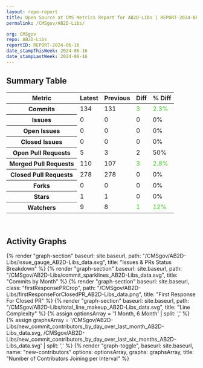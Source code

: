 ```yaml
---
layout: repo-report
title: Open Source at CMS Metrics Report for AB2D-Libs | REPORT-2024-06-16
permalink: /CMSgov/AB2D-Libs/

org: CMSgov
repo: AB2D-Libs
reportID: REPORT-2024-06-16
date_stampThisWeek: 2024-06-16
date_stampLastWeek: 2024-06-16
---
```

<div class="summary-table">
  <table class="usa-table usa-table--borderless">
    <h2> Summary Table </h2>
    <thead>
      <tr>
        <th scope="col">Metric</th>
        <th scope="col">Latest</th>
        <th scope="col">Previous</th>
        <th scope="col">Diff</th>
        <th scope="col">% Diff</th>
      </tr>
    </thead>
    <tbody>
      <tr>
        <th scope="row">Commits</th>
        <td>134</td>
        <td>131</td>
        <td style="color: #45c527" >3</td>
        <td style="color: #45c527" >2.3%</td>
      </tr>
      <tr>
        <th scope="row">Issues</th>
        <td>0</td>
        <td>0</td>
        <td style="" >0</td>
        <td style="" >0%</td>
      </tr>
      <tr>
        <th scope="row">Open Issues</th>
        <td>0</td>
        <td>0</td>
        <td style="" >0</td>
        <td style="" >0%</td>
      </tr>
      <tr>
        <th scope="row">Closed Issues</th>
        <td>0</td>
        <td>0</td>
        <td style="" >0</td>
        <td style="" >0%</td>
      </tr>
      <tr>
        <th scope="row">Open Pull Requests</th>
        <td>5</td>
        <td>3</td>
        <td style="" >2</td>
        <td style="" >50%</td>
      </tr>
      <tr>
        <th scope="row">Merged Pull Requests</th>
        <td>110</td>
        <td>107</td>
        <td style="color: #45c527" >3</td>
        <td style="color: #45c527" >2.8%</td>
      </tr>
      <tr>
        <th scope="row">Closed Pull Requests</th>
        <td>278</td>
        <td>278</td>
        <td style="" >0</td>
        <td style="" >0%</td>
      </tr>
      <tr>
        <th scope="row">Forks</th>
        <td>0</td>
        <td>0</td>
        <td style="" >0</td>
        <td style="" >0%</td>
      </tr>
      <tr>
        <th scope="row">Stars</th>
        <td>1</td>
        <td>1</td>
        <td style="" >0</td>
        <td style="" >0%</td>
      </tr>
      <tr>
        <th scope="row">Watchers</th>
        <td>9</td>
        <td>8</td>
        <td style="color: #45c527" >1</td>
        <td style="color: #45c527" >12%</td>
      </tr>
    </tbody>
  </table>
</div>
<div class="graph-container">
  <br>
  <h2>Activity Graphs</h2>
  <div class="all-graphs">
    <!--- Issues/PRs Status Breakdown Graph -->
    {% render "graph-section"  baseurl: site.baseurl, path: "/CMSgov/AB2D-Libs/issue_gauge_AB2D-Libs_data.svg", title: "Issues & PRs Status Breakdown" %}
    <!--- Contributor Activity Line Graph -->
    {% render "graph-section" baseurl: site.baseurl, path: "/CMSgov/AB2D-Libs/commit_sparklines_AB2D-Libs_data.svg", title: "Commits by Month" %}
    <!--- First Response For Closed PR Scatterplot -->
    {% render "graph-section" baseurl: site.baseurl, class: "firstResponsePRCrop", path: "/CMSgov/AB2D-Libs/firstResponseForClosedPR_AB2D-Libs_data.png", title: "First Response For Closed PR" %}
    <!--- Line Complexity Graphs -->
    {% render "graph-section" baseurl: site.baseurl, path: "/CMSgov/AB2D-Libs/total_line_makeup_AB2D-Libs_data.svg", title: "Line Complexity" %}
    <!--- New Commit Contributors by Day over Last Month and Last 6 Months -->
      {% assign optionsArray = '1 Month, 6 Month' | split: ',' %}
      {% assign graphsArray = '/CMSgov/AB2D-Libs/new_commit_contributors_by_day_over_last_month_AB2D-Libs_data.svg, /CMSgov/AB2D-Libs/new_commit_contributors_by_day_over_last_six_months_AB2D-Libs_data.svg' | split: ',' %}
      {% render "graph-toggle", baseurl: site.baseurl, name: "new-contributors" options: optionsArray, graphs: graphsArray, title: "Number of Contributors Joining per Interval" %}
</div>